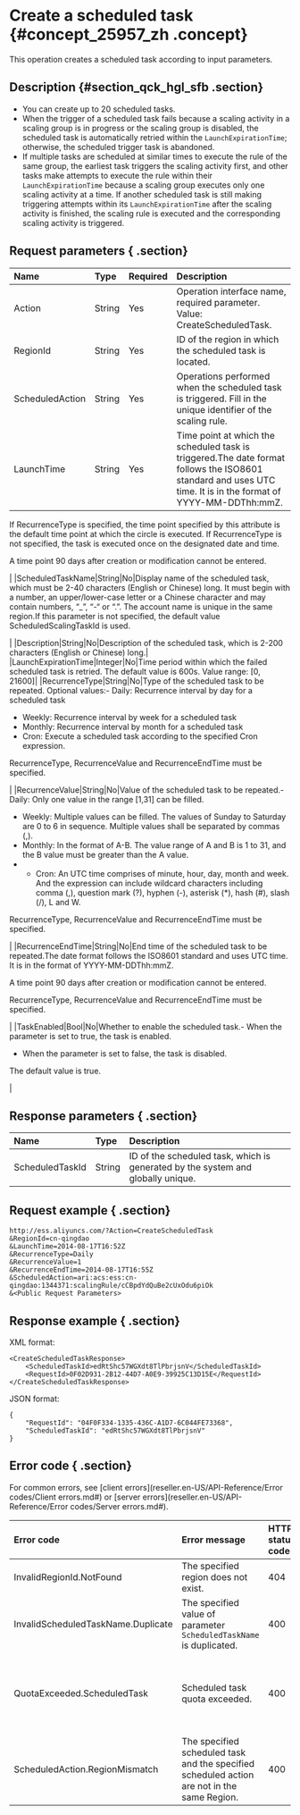 # Create a scheduled task {#concept_25957_zh .concept}

This operation creates a scheduled task according to input parameters.

## Description {#section_qck_hgl_sfb .section}

-   You can create up to 20 scheduled tasks.
-   When the trigger of a scheduled task fails because a scaling activity in a scaling group is in progress or the scaling group is disabled, the scheduled task is automatically retried within the `LaunchExpirationTime`; otherwise, the scheduled trigger task is abandoned.
-   If multiple tasks are scheduled at similar times to execute the rule of the same group, the earliest task triggers the scaling activity first, and other tasks make attempts to execute the rule within their `LaunchExpirationTime` because a scaling group executes only one scaling activity at a time. If another scheduled task is still making triggering attempts within its `LaunchExpirationTime` after the scaling activity is finished, the scaling rule is executed and the corresponding scaling activity is triggered.

## Request parameters { .section}

|Name|Type|Required|Description|
|:---|:---|:-------|:----------|
|Action|String|Yes|Operation interface name, required parameter. Value: CreateScheduledTask.|
|RegionId|String|Yes|ID of the region in which the scheduled task is located.|
|ScheduledAction|String|Yes|Operations performed when the scheduled task is triggered. Fill in the unique identifier of the scaling rule.|
|LaunchTime|String|Yes|Time point at which the scheduled task is triggered.The date format follows the ISO8601 standard and uses UTC time. It is in the format of YYYY-MM-DDThh:mmZ.

If RecurrenceType is specified, the time point specified by this attribute is the default time point at which the circle is executed. If RecurrenceType is not specified, the task is executed once on the designated date and time.

A time point 90 days after creation or modification cannot be entered.

|
|ScheduledTaskName|String|No|Display name of the scheduled task, which must be 2-40 characters \(English or Chinese\) long. It must begin with a number, an upper/lower-case letter or a Chinese character and may contain numbers, “\_”, “-“ or “.”. The account name is unique in the same region.If this parameter is not specified, the default value ScheduledScalingTaskId is used.

|
|Description|String|No|Description of the scheduled task, which is 2-200 characters \(English or Chinese\) long.|
|LaunchExpirationTime|Integer|No|Time period within which the failed scheduled task is retried. The default value is 600s. Value range: \[0, 21600\]|
|RecurrenceType|String|No|Type of the scheduled task to be repeated. Optional values:-   Daily: Recurrence interval by day for a scheduled task
-   Weekly: Recurrence interval by week for a scheduled task
-   Monthly: Recurrence interval by month for a scheduled task
-   Cron: Execute a scheduled task according to the specified Cron expression.

RecurrenceType, RecurrenceValue and RecurrenceEndTime must be specified.

|
|RecurrenceValue|String|No|Value of the scheduled task to be repeated.-   Daily: Only one value in the range \[1,31\] can be filled.
-   Weekly: Multiple values can be filled. The values of Sunday to Saturday are 0 to 6 in sequence. Multiple values shall be separated by commas \(,\).
-   Monthly: In the format of A-B. The value range of A and B is 1 to 31, and the B value must be greater than the A value.
-   - Cron: An UTC time comprises of minute, hour, day, month and week. And the expression can include wildcard characters including comma \(,\), question mark \(?\), hyphen \(-\), asterisk \(\*\), hash \(\#\), slash \(/\), L and W.

RecurrenceType, RecurrenceValue and RecurrenceEndTime must be specified.

|
|RecurrenceEndTime|String|No|End time of the scheduled task to be repeated.The date format follows the ISO8601 standard and uses UTC time. It is in the format of YYYY-MM-DDThh:mmZ.

A time point 90 days after creation or modification cannot be entered.

RecurrenceType, RecurrenceValue and RecurrenceEndTime must be specified.

|
|TaskEnabled|Bool|No|Whether to enable the scheduled task.-   When the parameter is set to true, the task is enabled.
-   When the parameter is set to false, the task is disabled.

The default value is true.

|

## Response parameters { .section}

|Name|Type|Description|
|:---|:---|:----------|
|ScheduledTaskId|String|ID of the scheduled task, which is generated by the system and globally unique.|

## Request example { .section}

```
http://ess.aliyuncs.com/?Action=CreateScheduledTask
&RegionId=cn-qingdao
&LaunchTime=2014-08-17T16:52Z
&RecurrenceType=Daily
&RecurrenceValue=1
&RecurrenceEndTime=2014-08-17T16:55Z
&ScheduledAction=ari:acs:ess:cn-qingdao:1344371:scalingRule/cCBpdYdQuBe2cUxOdu6piOk
&<Public Request Parameters>
```

## Response example { .section}

XML format:

```
<CreateScheduledTaskResponse>
    <ScheduledTaskId>edRtShc57WGXdt8TlPbrjsnV</ScheduledTaskId>
    <RequestId>0F02D931-2B12-44D7-A0E9-39925C13D15E</RequestId>
</CreateScheduledTaskResponse>
```

JSON format:

```
{
    "RequestId": "04F0F334-1335-436C-A1D7-6C044FE73368",
    "ScheduledTaskId": "edRtShc57WGXdt8TlPbrjsnV"
}
```

## Error code { .section}

For common errors, see [client errors](reseller.en-US/API-Reference/Error codes/Client errors.md#) or [server errors](reseller.en-US/API-Reference/Error codes/Server errors.md#).

|Error code|Error message|HTTP status code|Description|
|:---------|:------------|:---------------|:----------|
|InvalidRegionId.NotFound|The specified region does not exist.|404|The specified region does not exist.|
|InvalidScheduledTaskName.Duplicate|The specified value of parameter `ScheduledTaskName` is duplicated.|400|The scheduled task name already exists.|
|QuotaExceeded.ScheduledTask|Scheduled task quota exceeded.|400|The specified ScheduledAction and the specified scheduled task are not in the same region.|
|ScheduledAction.RegionMismatch|The specified scheduled task and the specified scheduled action are not in the same Region.|400|Your scheduled task quota is exceeded.|

